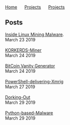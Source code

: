 <a href="https://michael-meade.github.io/" style='margin-right:20px'>Home</a>
<a href="https://michael-meade.github.io/Projects" style='margin-right:20px'>Projects</a>
<a href="https://michael-meade.github.io/About" style='margin-right:20px'>Projects</a>
## Posts

[Inside Linux Mining Malware](./LinuxMalware.md).<br>
March 23 2019<br>
<br>[KORKERDS-Miner](./KORKERDS-Miner.md)<br>
March 24 2019<br>
<br>[BitCoin Vanity Generator](./Projects/BitcoinVanityGenerator.md)<br>
March 24 2019<br>
<br>[PowerShell-delivering-Xmrig](./powerShellXmrig.md)<br>
March 27 2019<br>
<br>[Dorking-Out](./dorkingOut.md)<br>
March 29 2019<br>
<br>[Python-based-Malware](./Python-Based-Malware.md)<br>
March 29 2019<br>
